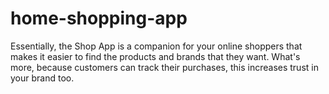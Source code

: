 # home-shopping-app
Essentially, the Shop App is a companion for your online shoppers that makes it easier to find the products and brands that they want. What's more, because customers can track their purchases, this increases trust in your brand too.
